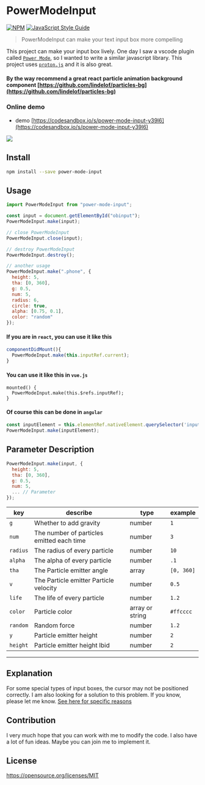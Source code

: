 # PowerModeInput

[![NPM](https://img.shields.io/npm/v/power-mode-input.svg)](https://www.npmjs.com/package/power-mode-input) [![JavaScript Style Guide](https://img.shields.io/badge/code_style-standard-brightgreen.svg)](https://standardjs.com)

> PowerModeInput can make your text input box more compelling

This project can make your input box lively. One day I saw a vscode plugin called [`Power Mode`](https://marketplace.visualstudio.com/items?itemName=hoovercj.vscode-power-mode), so I wanted to write a similar javascript library. This project uses [`proton.js`](https://github.com/a-jie/Proton) and it is also great.

#### By the way recommend a great react particle animation background component [https://github.com/lindelof/particles-bg](https://github.com/lindelof/particles-bg)

### Online demo
* demo [https://codesandbox.io/s/power-mode-input-y39l6](https://codesandbox.io/s/power-mode-input-y39l6)

![](https://github.com/lindelof/power-mode-input/blob/master/image/01.gif?raw=true)


## Install

```bash
npm install --save power-mode-input
```

## Usage

```jsx
import PowerModeInput from "power-mode-input";

const input = document.getElementById("obinput");
PowerModeInput.make(input);

// close PowerModeInput
PowerModeInput.close(input);

// destroy PowerModeInput
PowerModeInput.destroy();

// another usage
PowerModeInput.make(".phone", {
  height: 5,
  tha: [0, 360],
  g: 0.5,
  num: 5,
  radius: 6,
  circle: true,
  alpha: [0.75, 0.1],
  color: "random"
});
```

#### If you are in `react`, you can use it like this
```jsx
componentDidMount(){
  PowerModeInput.make(this.inputRef.current);
}
```

#### You can use it like this in `vue.js`
```vue
mounted() {
  PowerModeInput.make(this.$refs.inputRef);
}
```

#### Of course this can be done in `angular`
```javascript
const inputElement = this.elementRef.nativeElement.querySelector('input');
PowerModeInput.make(inputElement);
```

## Parameter Description
```javascript
PowerModeInput.make(input, {
  height: 5,
  tha: [0, 360],
  g: 0.5,
  num: 5,
  ... // Parameter
});
```

key | describe |type | example
----|-----|-----|------
`g` | Whether to add gravity | number | `1`
`num` | The number of particles emitted each time | number | `3`
`radius` | The radius of every particle | number | `10`
`alpha` | The alpha of every particle | number | `.1`
`tha` | The Particle emitter angle | array | `[0, 360]`
`v` | The Particle emitter Particle velocity | number | `0.5`
`life` | The life of every particle | number | `1.2`
`color` | Particle color  | array or string | `#ffcccc`
`random` | Random force | number | `1.2`
`y` | Particle emitter height  | number | `2`
`height` | Particle emitter height Ibid  | number | `2`

---

## Explanation
For some special types of input boxes, the cursor may not be positioned correctly. I am also looking for a solution to this problem. If you know, please let me know. [See here for specific reasons](https://stackoverflow.com/questions/21177489/selectionstart-selectionend-on-input-type-number-no-longer-allowed-in-chrome)

## Contribution
I very much hope that you can work with me to modify the code. I also have a lot of fun ideas. Maybe you can join me to implement it.

## License

https://opensource.org/licenses/MIT
